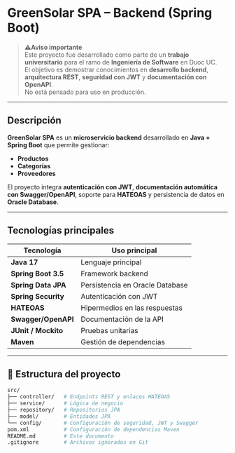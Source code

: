 # GreenSolar SPA – Backend (Spring Boot)

> ⚠**Aviso importante**  
> Este proyecto fue desarrollado como parte de un **trabajo universitario** para el ramo de **Ingeniería de Software** en Duoc UC.  
> El objetivo es demostrar conocimientos en **desarrollo backend**, **arquitectura REST**, **seguridad con JWT** y **documentación con OpenAPI**.  
> No está pensado para uso en producción.

---

## Descripción

**GreenSolar SPA** es un **microservicio backend** desarrollado en **Java + Spring Boot** que permite gestionar:
- **Productos**
- **Categorías**
- **Proveedores**

El proyecto integra **autenticación con JWT**, **documentación automática con Swagger/OpenAPI**, soporte para **HATEOAS** y persistencia de datos en **Oracle Database**.

---

## Tecnologías principales

| Tecnología          | Uso principal                     |
|---------------------|----------------------------------|
| **Java 17**         | Lenguaje principal               |
| **Spring Boot 3.5** | Framework backend                |
| **Spring Data JPA** | Persistencia en Oracle Database  |
| **Spring Security** | Autenticación con JWT            |
| **HATEOAS**         | Hipermedios en las respuestas    |
| **Swagger/OpenAPI** | Documentación de la API          |
| **JUnit / Mockito** | Pruebas unitarias                |
| **Maven**           | Gestión de dependencias          |

---

## 📂 Estructura del proyecto

```bash
src/
├── controller/   # Endpoints REST y enlaces HATEOAS
├── service/      # Lógica de negocio
├── repository/   # Repositorios JPA
├── model/        # Entidades JPA
└── config/       # Configuración de seguridad, JWT y Swagger
pom.xml           # Configuración de dependencias Maven
README.md         # Este documento
.gitignore        # Archivos ignorados en Git


